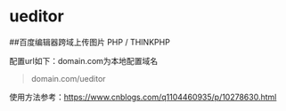 # ueditor
##百度编辑器跨域上传图片 PHP / THINKPHP

配置url如下：domain.com为本地配置域名
>domain.com/ueditor

使用方法参考：https://www.cnblogs.com/q1104460935/p/10278630.html